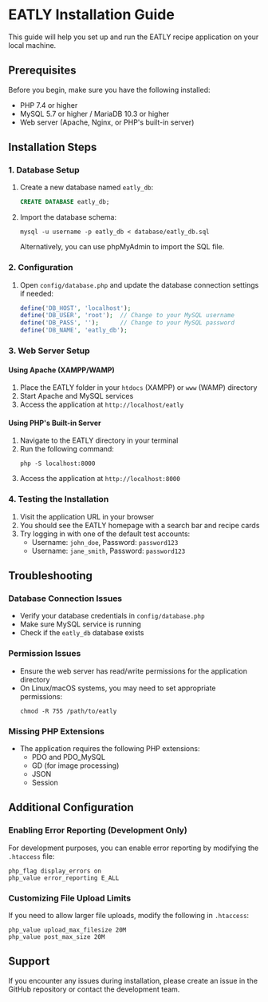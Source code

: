 # EATLY Installation Guide

This guide will help you set up and run the EATLY recipe application on your local machine.

## Prerequisites

Before you begin, make sure you have the following installed:
- PHP 7.4 or higher
- MySQL 5.7 or higher / MariaDB 10.3 or higher
- Web server (Apache, Nginx, or PHP's built-in server)

## Installation Steps

### 1. Database Setup

1. Create a new database named `eatly_db`:
   ```sql
   CREATE DATABASE eatly_db;
   ```

2. Import the database schema:
   ```
   mysql -u username -p eatly_db < database/eatly_db.sql
   ```
   
   Alternatively, you can use phpMyAdmin to import the SQL file.

### 2. Configuration

1. Open `config/database.php` and update the database connection settings if needed:
   ```php
   define('DB_HOST', 'localhost');
   define('DB_USER', 'root');  // Change to your MySQL username
   define('DB_PASS', '');      // Change to your MySQL password
   define('DB_NAME', 'eatly_db');
   ```

### 3. Web Server Setup

#### Using Apache (XAMPP/WAMP)

1. Place the EATLY folder in your `htdocs` (XAMPP) or `www` (WAMP) directory
2. Start Apache and MySQL services
3. Access the application at `http://localhost/eatly`

#### Using PHP's Built-in Server

1. Navigate to the EATLY directory in your terminal
2. Run the following command:
   ```
   php -S localhost:8000
   ```
3. Access the application at `http://localhost:8000`

### 4. Testing the Installation

1. Visit the application URL in your browser
2. You should see the EATLY homepage with a search bar and recipe cards
3. Try logging in with one of the default test accounts:
   - Username: `john_doe`, Password: `password123`
   - Username: `jane_smith`, Password: `password123`

## Troubleshooting

### Database Connection Issues
- Verify your database credentials in `config/database.php`
- Make sure MySQL service is running
- Check if the `eatly_db` database exists

### Permission Issues
- Ensure the web server has read/write permissions for the application directory
- On Linux/macOS systems, you may need to set appropriate permissions:
  ```
  chmod -R 755 /path/to/eatly
  ```

### Missing PHP Extensions
- The application requires the following PHP extensions:
  - PDO and PDO_MySQL
  - GD (for image processing)
  - JSON
  - Session

## Additional Configuration

### Enabling Error Reporting (Development Only)
For development purposes, you can enable error reporting by modifying the `.htaccess` file:
```
php_flag display_errors on
php_value error_reporting E_ALL
```

### Customizing File Upload Limits
If you need to allow larger file uploads, modify the following in `.htaccess`:
```
php_value upload_max_filesize 20M
php_value post_max_size 20M
```

## Support

If you encounter any issues during installation, please create an issue in the GitHub repository or contact the development team.
